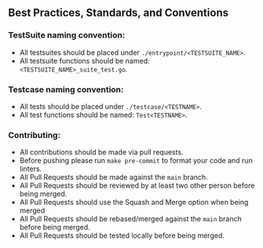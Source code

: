 ## Best Practices, Standards, and Conventions

### TestSuite naming convention:
- All testsuites should be placed under `./entrypoint/<TESTSUITE_NAME>`.
- All testsuite functions should be named: `<TESTSUITE_NAME>_suite_test.go`.

### Testcase naming convention:
- All tests should be placed under `./testcase/<TESTNAME>`.
- All test functions should be named: `Test<TESTNAME>`.

### Contributing:
- All contributions should be made via pull requests.
- Before pushing please run `make pre-commit` to format your code and run linters.
- All Pull Requests should be made against the `main` branch.
- All Pull Requests should be reviewed by at least two other person before being merged.
- All Pull Requests should use the Squash and Merge option when being merged
- All Pull Requests should be rebased/merged against the `main` branch before being merged.
- All Pull Requests should be tested locally before being merged.